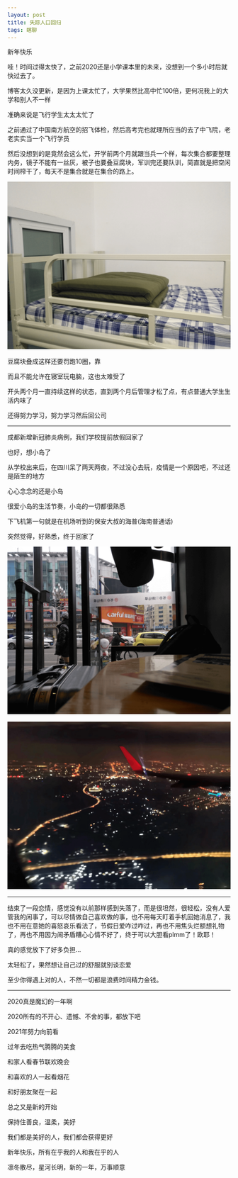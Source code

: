 ```yaml
---
layout: post
title: 失踪人口回归
tags: 瞎聊
---
```


新年快乐


哇！时间过得太快了，之前2020还是小学课本里的未来，没想到一个多小时后就快过去了。

博客太久没更新，是因为上课太忙了，大学果然比高中忙100倍，更何况我上的大学和别人不一样

准确来说是飞行学生太太太忙了

之前通过了中国南方航空的招飞体检，然后高考完也就理所应当的去了中飞院，老老实实当一个飞行学员

然后没想到的是竟然会这么忙，开学前两个月就跟当兵一个样，每次集合都要整理内务，镜子不能有一丝灰，被子也要叠豆腐块，军训完还要队训，简直就是把空闲时间榨干了，每天不是集合就是在集合的路上。

![豆腐块](/usrimg/2020-12-31-1.png)

豆腐块叠成这样还要罚跑10圈，靠

而且不能允许在寝室玩电脑，这也太难受了

开头两个月一直持续这样的状态，直到两个月后管理才松了点，有点普通大学生生活内味了

还得努力学习，努力学习然后回公司

***

成都新增新冠肺炎病例，我们学校提前放假回家了

也好，想小岛了

从学校出来后，在四川呆了两天两夜，不过没心去玩，疫情是一个原因吧，不过还是陌生的地方

心心念念的还是小岛

很爱小岛的生活节奏，小岛的一切都很熟悉

下飞机第一句就是在机场听到的保安大叔的海普(海南普通话)

突然觉得，好熟悉，终于回家了

![出发](/usrimg/2020-12-31-2.png)

![飞机](/usrimg/2020-12-31-3.png)

***

结束了一段恋情，感觉没有以前那样感到失落了，而是很坦然，很轻松，没有人爱管我的闲事了，可以尽情做自己喜欢做的事，也不用每天盯着手机回她消息了，我也不用在意她的喜怒哀乐看法了，节假日爱咋过咋过，再也不用焦头烂额想礼物了，再也不用因为闹矛盾糟心心情不好了，终于可以大胆看plmm了！欧耶！

真的感觉放下了好多负担…

太轻松了，果然想让自己过的舒服就别谈恋爱

至少你得遇上对的人，不然一切都是浪费时间精力金钱。

***
2020真是魔幻的一年啊

2020所有的不开心、遗憾、不舍的事，都放下吧

2021年努力向前看

过年去吃热气腾腾的美食

和家人看春节联欢晚会

和喜欢的人一起看烟花

和好朋友聚在一起

总之又是新的开始

保持住善良，温柔，美好

我们都是美好的人，我们都会获得更好

新年快乐，所有在乎我的人和我在乎的人

凛冬散尽，星河长明，新的一年，万事顺意





